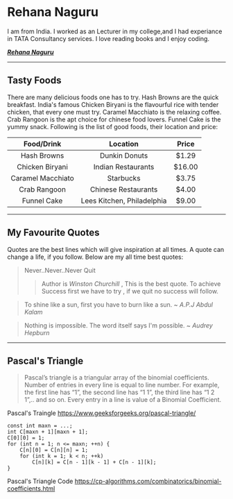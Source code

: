 # Rehana Naguru

I am from India. I worked as an Lecturer in my college,and I had experiance in TATA Consultancy services. I love reading books and I enjoy coding.

 ***[Rehana Naguru](Rehana_naguru.jpg)*** 

 ---

 ## Tasty Foods 

There are many delicious foods one has to try. Hash Browns are the quick breakfast. India's famous Chicken Biryani is the flavourful rice with tender chicken, that every one must try. Caramel Macchiato is the relaxing coffee. Crab Rangoon is the apt choice for chinese food lovers. Funnel Cake is the yummy snack. Following is the list of good foods, their location and price:

   | Food/Drink | Location | Price | 
   | :---:      |  :---:   |:---:  |
   | Hash Browns | Dunkin Donuts | $1.29 |
   | Chicken Biryani  | Indian Restaurants | $16.00 |
   | Caramel Macchiato | Starbucks | $3.75 |
   | Crab Rangoon | Chinese Restaurants | $4.00 |
   | Funnel Cake | Lees Kitchen, Philadelphia | $9.00 | 

---

## My Favourite Quotes

Quotes are the best lines which will give inspiration at all times. A quote can change a life, if you follow. Below are my all time best quotes:

>Never..Never..Never Quit
>> Author is *Winston Churchill* , This is the best quote. To achieve Success first we have to try , if we quit no success will follow. 

>To shine like a sun, first you have to burn like a sun. ~ *A.P.J Abdul Kalam* 

>Nothing is impossible. The word itself says I'm possible. ~ *Audrey Hepburn*

---

## Pascal's Triangle

>Pascal’s triangle is a triangular array of the binomial coefficients. Number of entries in every line is equal to line number. For example, the first line has “1”, the second line has “1 1”, the third line has “1 2 1”,.. and so on. Every entry in a line is value of a Binomial Coefficient. 

Pascal's Traingle <https://www.geeksforgeeks.org/pascal-triangle/>
 


```
const int maxn = ...;
int C[maxn + 1][maxn + 1];
C[0][0] = 1;
for (int n = 1; n <= maxn; ++n) {
    C[n][0] = C[n][n] = 1;
    for (int k = 1; k < n; ++k)
        C[n][k] = C[n - 1][k - 1] + C[n - 1][k];
}
```
Pascal's Triangle Code <https://cp-algorithms.com/combinatorics/binomial-coefficients.html>




